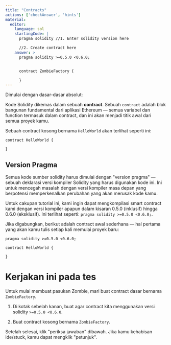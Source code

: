 ```yaml
---
title: "Contracts"
actions: ['checkAnswer', 'hints']
material: 
  editor:
    language: sol
    startingCode: |
      pragma solidity //1. Enter solidity version here

      //2. Create contract here
    answer: > 
      pragma solidity >=0.5.0 <0.6.0;


      contract ZombieFactory {

      }
---
```


Dimulai dengan dasar-dasar absolut:

Kode Solidity dikemas dalam sebuah **contract**. Sebuah `contract` adalah blok bangunan fundamental dari aplikasi Ethereum — semua variabel dan function termasuk dalam contract, dan ini akan menjadi titik awal dari semua proyek kamu.

Sebuah contract kosong bernama `HelloWorld` akan terlihat seperti ini:

```
contract HelloWorld {

}
```

## Version Pragma

Semua kode sumber solidity harus dimulai dengan "version pragma" — sebuah deklarasi versi kompiler Solidity yang harus digunakan kode ini. Ini untuk mencegah masalah dengan versi kompiler masa depan yang berpotensi memperkenalkan perubahan yang akan merusak kode kamu.

Untuk cakupan tutorial ini, kami ingin dapat mengkompilasi smart contract kami dengan versi kompiler apapun dalam kisaran 0.5.0 (inklusif) hingga 0.6.0 (eksklusif).
Ini terlihat seperti: `pragma solidity >=0.5.0 <0.6.0;`.

Jika digabungkan, berikut adalah contract awal sederhana — hal pertama yang akan kamu tulis setiap kali memulai proyek baru:

```
pragma solidity >=0.5.0 <0.6.0;

contract HelloWorld {

}
```

# Kerjakan ini pada tes

Untuk mulai membuat pasukan Zombie, mari buat contract dasar bernama `ZombieFactory`.

1. Di kotak sebelah kanan, buat agar contract kita menggunakan versi solidity `>=0.5.0 <0.6.0`.

2. Buat contract kosong bernama `ZombieFactory`.

Setelah selesai, klik "periksa jawaban" dibawah. Jika kamu kehabisan ide/stuck, kamu dapat mengklik "petunjuk".
